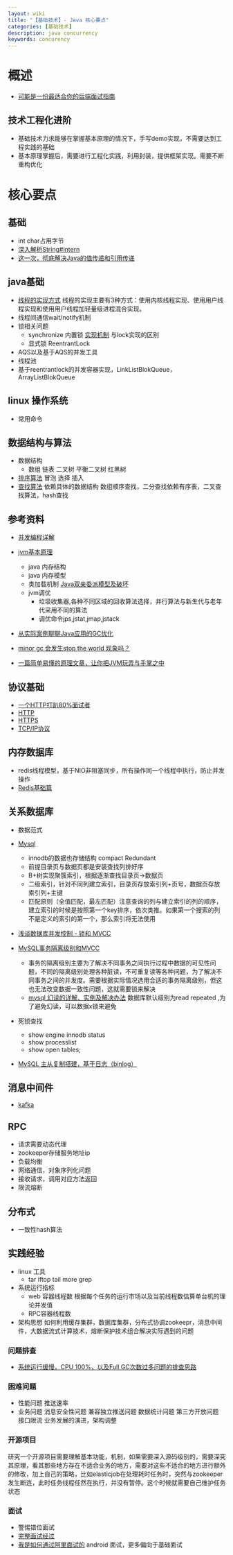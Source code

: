 ```yaml
---
layout: wiki
title: "【基础技术】- Java 核心要点"
categories: [基础技术]
description: java concurrency
keywords: concurency 
---
```


# 概述

* [可能是一份最适合你的后端面试指南](https://juejin.im/post/5ba591386fb9a05cd31eb85f)

## 技术工程化进阶

* 基础技术力求能够在掌握基本原理的情况下，手写demo实现，不需要达到工程实践的基础
* 基本原理掌握后，需要进行工程化实践，利用封装，提供框架实现。需要不断重构优化

# 核心要点
## 基础
* int char占用字节
* [深入解析String#intern](https://tech.meituan.com/2014/03/06/in-depth-understanding-string-intern.html)
* [这一次，彻底解决Java的值传递和引用传递](https://juejin.im/post/5bce68226fb9a05ce46a0476)

## java基础
* [线程的实现方式](https://blog.csdn.net/sunxianghuang/article/details/51920794)
   线程的实现主要有3种方式：使用内核线程实现、使用用户线程实现和使用用户线程加轻量级进程混合实现。
* 线程间通信wait/notify机制
* 锁相关问题
  * synchronize 内置锁 [实现机制](https://github.com/Snailclimb/JavaGuide/blob/master/docs/java/synchronized.md) 与lock实现的区别
  * 显式锁 ReentrantLock
* AQS以及基于AQS的并发工具
* 线程池
* 基于reentrantlock的并发容器实现，LinkListBlokQueue，ArrayListBlokQueue

## linux 操作系统
* 常用命令

## 数据结构与算法
* 数据结构
  * 数组 链表 二叉树 平衡二叉树 红黑树
* [排序算法](https://www.cnblogs.com/onepixel/articles/7674659.html) 冒泡 选择 插入
* [查找算法](http://www.cnblogs.com/maybe2030/p/4715035.html)
  依赖具体的数据结构 数组顺序查找，二分查找依赖有序表，二叉查找算法，hash查找
## 参考资料
* [并发编程详解](http://mp.weixin.qq.com/mp/homepage?__biz=MzIxNTQ3NDMzMw==&hid=2&sn=8f06e890dc3abda4a4919995bd3773b4&scene=18#wechat_redirect)

* [jvm基本原理](https://mp.weixin.qq.com/s/4c9K5eYMFGVV2WyKaYXVBA?)
  * java 内存结构
  * java 内存模型
  * 类加载机制 [Java双亲委派模型及破坏](https://blog.csdn.net/zhangcanyan/article/details/78993959)
  * jvm调优 
    * 垃圾收集器,各种不同区域的回收算法选择，并行算法与新生代与老年代采用不同的算法
    * 调优命令jps,jstat,jmap,jstack
* [从实际案例聊聊Java应用的GC优化](https://tech.meituan.com/2017/12/29/jvm-optimize.html)    
* [minor gc 会发生stop the world 现象吗？](https://www.toutiao.com/i6490796229067276814/)    
* [一篇简单易懂的原理文章，让你把JVM玩弄与手掌之中](https://juejin.im/post/5af1b485f265da0ba266f433#heading-0)  

## 协议基础
* [ 一个HTTP打趴80%面试者](https://segmentfault.com/a/1190000018584779)
* [HTTP](https://juejin.im/post/5a8102e0f265da4e710f5910)
* [HTTPS](http://www.wxtlife.com/2016/03/27/%E8%AF%A6%E8%A7%A3https%E6%98%AF%E5%A6%82%E4%BD%95%E7%A1%AE%E4%BF%9D%E5%AE%89%E5%85%A8%E7%9A%84%EF%BC%9F/)
* [TCP/IP协议](https://anonymalias.github.io/2017/04/07/tcp-create-close-note/#7-_TCP_u72B6_u6001_u8BF4_u660E)

## 内存数据库
* redis线程模型，基于NIO非阻塞同步，所有操作同一个线程中执行，防止并发操作
* [Redis基础篇](/wiki/2018-12-27-redis-01-basic)

## 关系数据库
* 数据范式
* [Mysql](http://mp.weixin.qq.com/mp/homepage?__biz=MzIxNTQ3NDMzMw==&hid=1&sn=30e3ee8b9f6b3bb3b15ee8981b78903a&scene=18#wechat_redirect)
  * innodb的数据也存储结构 compact Redundant
  * 前提目录页与数据页都是安装查找列排好序
  * B+树实现聚簇索引，根据逐渐查找目录页->数据页
  * 二级索引，针对不同列建立索引，目录页存放索引列+页号，数据页存放索引列+主键
  * 匹配原则（全值匹配，最左匹配）注意查询的列与建立索引的列的顺序，建立索引的时候是按照第一个key排序，依次类推。如果第一个搜索的列不是定义的索引的第一个，那么索引将无法使用

* [浅谈数据库并发控制 - 锁和 MVCC](https://draveness.me/database-concurrency-control)
* [MySQL事务隔离级别和MVCC ](https://mp.weixin.qq.com/s?__biz=MzIxNTQ3NDMzMw==&mid=2247484119&idx=1&sn=e3637553f3e813f1e2f7f6a3bcd270a9&chksm=97968b25a0e102337770df77b53887ec412d11e0fc32aa8b7f3100b364fde94d7a51c61bdb0d&mpshare=1&scene=23&srcid=#rd)
  * 事务的隔离级别主要为了解决不同事务之间执行过程中数据的可见性问题，不同的隔离级别处理各种脏读，不可重复读等各种问题，为了解决不同事务之间的并发度。需要根据实际情况选用合适的事务隔离级别，但这也无法改变数据一致性问题，这就需要锁来解决
  * [mysql 幻读的详解、实例及解决办法](https://segmeantfault.com/a/1190000016566788) 数据库默认级别为read repeated ,为了避免幻读，可以数据x锁来避免
* 死锁查找
  * show engine innodb status
  * show processlist
  * show open tables;

* [MySQL 主从复制搭建，基于日志（binlog）](http://blog.jobbole.com/110934/)  

## 消息中间件 

* [kafka](http://www.jasongj.com/2015/01/02/Kafka%E6%B7%B1%E5%BA%A6%E8%A7%A3%E6%9E%90/)

## RPC
* 请求需要动态代理
* zookeeper存储服务地址ip
* 负载均衡
* 网络通信，对象序列化问题
* 接收请求，调用对应方法返回
* 限流熔断

## 分布式
* 一致性hash算法

## 实践经验
* linux 工具
  * tar iftop tail more grep
* 系统运行指标
  * web 容器线程数 根据每个任务的运行市场以及当前线程数估算单台机的理论并发值
  * RPC容器线程数
* 架构思想
  如何利用缓存集群，数据库集群，分布式协调zookeepr，消息中间件，大数据流式计算技术，熔断保护技术组合解决实际遇到的问题

### 问题排查
* [系统运行缓慢，CPU 100%，以及Full GC次数过多问题的排查思路](https://mp.weixin.qq.com/s?__biz=MzUzMTA2NTU2Ng==&mid=2247486574&idx=1&sn=7daeaee15c4f8c28162cc92bf7321843&chksm=fa4973dfcd3efac99d7296aecb51c115797bfabaec7cd30363a8f66c34ebbd486eb4a48b8296&mpshare=1&scene=23&srcid=#rd)

### 困难问题
* 性能问题 推送速率 
* 业务问题 消息安全性问题  兼容独立推送问题 数据统计问题 第三方开放问题 接口限流
  业务发展的演进，架构调整

### 开源项目
研究一个开源项目需要理解基本功能，机制，如果需要深入源码级别的，需要深究其原理，看其那些地方存在不适合业务的地方，需要对这些不适合的地方进行额外的修改，加上自己的策略，比如elasticjob在处理耗时任务时，突然与zookeeper发生断连，此时任务线程任然在执行，并没有暂停。这个时候就需要自己维护任务状态


### 面试
* 警惕错位面试
* [完整面试经过](https://mp.weixin.qq.com/s?__biz=MzU0OTk3ODQ3Ng==&mid=2247484929&idx=1&sn=948819d84caf24129b794c7103478e3b&chksm=fba6ee02ccd167140b27ccaa1db13dd2961e5fb785818421ecf498901763ed5dcfde56bf4ea8&mpshare=1&scene=23&srcid=#rd)
* [我是如何通过阿里面试的](https://blog.csdn.net/Ch97CKd/article/details/80220763) android 面试，更多偏向于基础面试